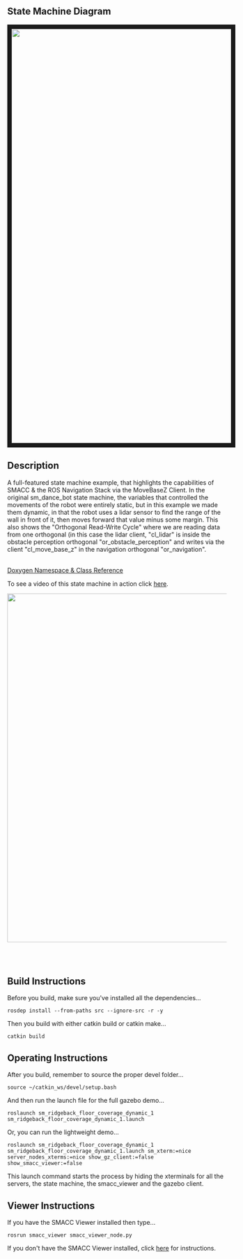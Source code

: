  <h2>State Machine Diagram</h2>
<img  src="https://github.com/reelrbtx/SMACC/blob/master/smacc_sm_reference_library/sm_ridgeback_floor_coverage_dynamic_1/docs/smacc_state_machine_20200222-122229.dot.svg" width="950" align="center" border="10"/>

<h2>Description</h2> A full-featured state machine example, that highlights the capabilities of SMACC & the ROS Navigation Stack via the MoveBaseZ Client. In the original sm_dance_bot state machine, the variables that controlled the movements of the robot were entirely static, but in this example we made them dynamic, in that the robot uses a lidar sensor to find the range of the wall in front of it, then moves forward that value minus some margin. This also shows the "Orthogonal Read-Write Cycle" where we are reading data from one orthogonal (in this case the lidar client, "cl_lidar" is inside the obstacle perception orthogonal "or_obstacle_perception" and writes via the client "cl_move_base_z" in the navigation orthogonal "or_navigation".<br></br>

<a href="https://reelrbtx.github.io/SMACC_Documentation/master/html/namespacesm__dance__bot__strikes__back.html">Doxygen Namespace & Class Reference</a>

To see a video of this state machine in action click <a href="https://www.youtube.com/watch?v=ucMr5Dg6UpU">here</a>.

<p align="center">
 <img src="https://github.com/reelrbtx/SMACC/blob/master/smacc_sm_reference_library/sm_ridgeback_floor_coverage_dynamic_1/docs/sm_ridgeback_floor_coverage_dynamic_1.jpg" width="800"/> 
 </p>
 <br></br>

<h2>Build Instructions</h2>
Before you build, make sure you've installed all the dependencies...

```
rosdep install --from-paths src --ignore-src -r -y 
```

Then you build with either catkin build or catkin make...

```
catkin build
```
<h2>Operating Instructions</h2>
After you build, remember to source the proper devel folder...

```
source ~/catkin_ws/devel/setup.bash
```

And then run the launch file for the full gazebo demo...

```
roslaunch sm_ridgeback_floor_coverage_dynamic_1 sm_ridgeback_floor_coverage_dynamic_1.launch
```

Or, you can run the lightweight demo...

```
roslaunch sm_ridgeback_floor_coverage_dynamic_1 sm_ridgeback_floor_coverage_dynamic_1.launch sm_xterm:=nice server_nodes_xterms:=nice show_gz_client:=false show_smacc_viewer:=false
```

This launch command starts the process by hiding the xterminals for all the servers, the state machine, the smacc_viewer and the gazebo client.

<h2>Viewer Instructions</h2>
If you have the SMACC Viewer installed then type...

```
rosrun smacc_viewer smacc_viewer_node.py
``` 

If you don't have the SMACC Viewer installed, click <a href="http://smacc.ninja/smacc-viewer/">here</a> for instructions.


